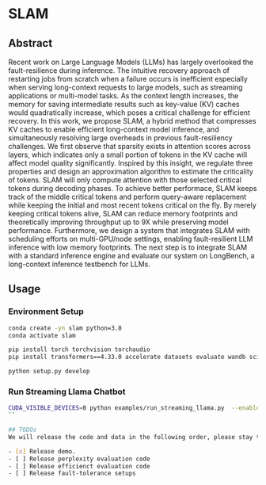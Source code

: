 # SLAM
## Abstract
Recent work on Large Language Models (LLMs) has largely overlooked the fault-resilience during inference. The intuitive recovery approach of restarting jobs from scratch when a failure occurs is inefficient especially when serving long-context requests to large models, such as streaming applications or multi-model tasks. As the context length increases, the memory for saving intermediate results such as key-value (KV) caches would quadratically increase, which poses a critical challenge for efficient recovery. In this work, we propose SLAM, a hybrid method that compresses KV caches to enable efficient long-context model inference, and simultaneously resolving large overheads in previous fault-resiliency challenges. We first observe that sparsity exists in attention scores across layers, which indicates only a small portion of tokens in the KV cache will affect model quality significantly. Inspired by this insight, we regulate three properties and design an approximation algorithm to estimate the criticality of tokens. SLAM will only compute attention with those selected critical tokens during decoding phases. To achieve better performace, SLAM keeps track of the middle critical tokens and perform query-aware replacement while keeping the initial and most recent tokens critical on the fly. By merely keeping critical tokens alive, SLAM can reduce memory footprints and theoretically improving throughput up to 9X while preserving model performance. Furthermore, we design a system that integrates SLAM with scheduling efforts on multi-GPU/node settings, enabling fault-resilient LLM inference with low memory footprints. The next step is to integrate SLAM with a standard inference engine and evaluate our system on LongBench, a long-context inference testbench for LLMs.

## Usage

### Environment Setup

```bash
conda create -yn slam python=3.8
conda activate slam

pip install torch torchvision torchaudio
pip install transformers==4.33.0 accelerate datasets evaluate wandb scikit-learn scipy sentencepiece

python setup.py develop
```

### Run Streaming Llama Chatbot

```bash
CUDA_VISIBLE_DEVICES=0 python examples/run_streaming_llama.py  --enable_streaming
``

## TODOs
We will release the code and data in the following order, please stay tuned!

- [x] Release demo.
- [ ] Release perplexity evaluation code
- [ ] Release efficienct evaluation code
- [ ] Release fault-tolerance setups

